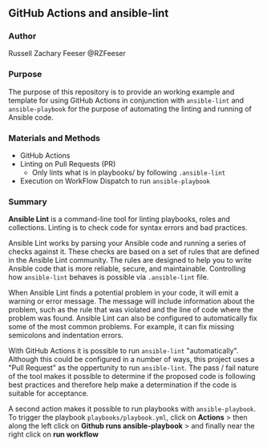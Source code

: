 # 
## GitHub Actions and ansible-lint

### Author
Russell Zachary Feeser
@RZFeeser

### Purpose
The purpose of this repository is to provide an working example and template for using GitHub Actions in conjunction with `ansible-lint` and `ansible-playbook` for the purpose of automating the linting and running of Ansible code.

### Materials and Methods
- GitHub Actions
- Linting on Pull Requests (PR)
  - Only lints what is in playbooks/ by following `.ansible-lint`
- Execution on WorkFlow Dispatch to run `ansible-playbook`

### Summary
**Ansible Lint** is a command-line tool for linting playbooks, roles and collections. Linting is to check code for syntax errors and bad practices. 

Ansible Lint works by parsing your Ansible code and running a series of checks against it. These checks are based on a set of rules that are defined in the Ansible Lint community. The rules are designed to help you to write Ansible code that is more reliable, secure, and maintainable. Controlling how `ansible-lint` behaves is possible via `.ansible-lint` file.

When Ansible Lint finds a potential problem in your code, it will emit a warning or error message. The message will include information about the problem, such as the rule that was violated and the line of code where the problem was found. Ansible Lint can also be configured to automatically fix some of the most common problems. For example, it can fix missing semicolons and indentation errors.

With GitHub Actions it is possible to run `ansible-lint` "automatically". Although this could be configured in a number of ways, this project uses a "Pull Request" as the oppertunity to run `ansible-lint`. The pass / fail nature of the tool makes it possible to determine if the proposed code is following best practices and therefore help make a determination if the code is suitable for acceptance.

A second action makes it possible to run playbooks with `ansible-playbook`. To trigger the playbook `playbooks/playbook.yml`, click on **Actions** > then along the left click on **Github runs ansible-playbook** > and finally near the right click on **run workflow**
